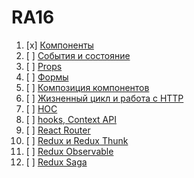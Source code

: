 # RA16

1. [x] [Компоненты](components)
1. [ ] [События и состояние](events-state)
1. [ ] [Props](props)
1. [ ] [Формы](forms)
1. [ ] [Композиция компонентов](composition)
1. [ ] [Жизненный цикл и работа с HTTP](lifecycle-http)
1. [ ] [HOC](hoc)
1. [ ] [hooks, Context API](context)
1. [ ] [React Router](router)
1. [ ] [Redux и Redux Thunk](redux)
1. [ ] [Redux Observable](observable)
1. [ ] [Redux Saga](saga)
